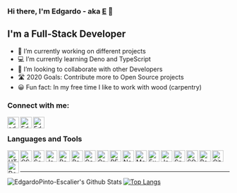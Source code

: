### Hi there, I'm Edgardo - aka [E][website] 👋

## I'm a Full-Stack Developer

- 🚀 I’m currently working on different projects
- 💻 I’m currently learning Deno and TypeScript
- 🤲 I’m looking to collaborate with other Developers
- 🛣️ 2020 Goals: Contribute more to Open Source projects
- 😀 Fun fact: In my free time I like to work with wood (carpentry)

### Connect with me: 

[<img align="left" alt="edgardopintoescalier.com" width="26px" src="https://raw.githubusercontent.com/EdgardoPinto-Escalier/EdgardoPinto-Escalier/a9a9d8e43eb8cf7dde5971e57bdbf64d1538508d/globe.svg" />][website]
[<img align="left" alt="Edgardo | Twitter" width="26px" src="https://raw.githubusercontent.com/EdgardoPinto-Escalier/EdgardoPinto-Escalier/a9a9d8e43eb8cf7dde5971e57bdbf64d1538508d/twitter.svg" />][twitter]
[<img align="left" alt="Edgardo | LinkedIn" width="26px" src="https://raw.githubusercontent.com/EdgardoPinto-Escalier/EdgardoPinto-Escalier/a9a9d8e43eb8cf7dde5971e57bdbf64d1538508d/linkedin.svg" />][linkedin]

<br />

### Languages and Tools

[<img align="left" alt="HTML5" width="26px" title="HTML5" src="https://github.com/EdgardoPinto-Escalier/EdgardoPinto-Escalier/blob/master/html5.png?raw=true" />][website]
[<img align="left" alt="CSS3" width="26px" title="CSS3" src="https://github.com/EdgardoPinto-Escalier/EdgardoPinto-Escalier/blob/master/css3.jpg?raw=true" />][website]
[<img align="left" alt="Sass" width="26px" title="SASS" src="https://github.com/EdgardoPinto-Escalier/EdgardoPinto-Escalier/blob/master/sass.jpeg?raw=true" />][website]
[<img align="left" alt="JavaScript" width="26px" title="JAVASCRIPT" src="https://github.com/EdgardoPinto-Escalier/EdgardoPinto-Escalier/blob/master/jslogo.png?raw=true" />][website]
[<img align="left" alt="React" width="26px" title="REACT" src="https://github.com/EdgardoPinto-Escalier/EdgardoPinto-Escalier/blob/master/react.png?raw=true" />][website]
[<img align="left" alt="Redux" width="26px" title="REDUX" src="https://github.com/EdgardoPinto-Escalier/EdgardoPinto-Escalier/blob/master/icon_redux.png?raw=true" />][website]
[<img align="left" alt="Gatsby" width="26px" title="GATSBY" src="https://raw.githubusercontent.com/EdgardoPinto-Escalier/EdgardoPinto-Escalier/3eabdf4376e2e4d4bedc3161b0335b253416e868/gatsby.svg" />][website]
[<img align="left" alt="GraphQL" width="26px" title="GRAPHQL" src="https://github.com/EdgardoPinto-Escalier/EdgardoPinto-Escalier/blob/master/GraphQL_Logo.jpg?raw=true" />][website]
[<img align="left" alt="REST API" width="26px" title="REST API" src="https://github.com/EdgardoPinto-Escalier/EdgardoPinto-Escalier/blob/master/restapi.png?raw=true" />][website]
[<img align="left" alt="Node.js" width="26px" title="NODEJS" src="https://github.com/EdgardoPinto-Escalier/EdgardoPinto-Escalier/blob/master/nodejs.png?raw=true" />][website]
[<img align="left" alt="MongoDB" width="26px" title="MONGODB" src="https://github.com/EdgardoPinto-Escalier/EdgardoPinto-Escalier/blob/master/mongo.png?raw=true" />][website]
[<img align="left" alt="Express" width="26px" title="EXPRESSJS" src="https://github.com/EdgardoPinto-Escalier/EdgardoPinto-Escalier/blob/master/express.png?raw=true" />][website]
[<img align="left" alt="Java" width="26px" title="JAVA" src="https://github.com/EdgardoPinto-Escalier/EdgardoPinto-Escalier/blob/master/java.png?raw=true" />][website]
[<img align="left" alt="Spring Boot" width="26px" title="SPRING BOOT" src="https://github.com/EdgardoPinto-Escalier/EdgardoPinto-Escalier/blob/master/spring-boot-logo.png?raw=true" />][website]
[<img align="left" alt="SQL" width="26px" title="SQL" src="https://github.com/EdgardoPinto-Escalier/EdgardoPinto-Escalier/blob/master/sql.png?raw=true" />][website]
[<img align="left" alt="PostgreSQL" width="26px" title="POSTGRESQL" src="https://github.com/EdgardoPinto-Escalier/EdgardoPinto-Escalier/blob/master/postgresql.png?raw=true" />][website]
[<img align="left" alt="Git" width="26px" title="GIT" src="https://github.com/EdgardoPinto-Escalier/EdgardoPinto-Escalier/blob/master/git.png?raw=true" />][website]
[<img align="left" alt="Docker" width="26px" title="DOCKER" src="https://github.com/EdgardoPinto-Escalier/EdgardoPinto-Escalier/blob/master/docker_logo.png?raw=true" />][website]

<br />
<br />

---

<img align="left" alt="EdgardoPinto-Escalier's Github Stats" src="https://github-readme-stats.vercel.app/api?username=EdgardoPinto-Escalier&show_icons=true&hide_border=true&count_private=true&icon_color=#734186&title_color=#734186" />


[![Top Langs](https://github-readme-stats.vercel.app/api/top-langs/?username=EdgardoPinto-Escalier&hide=php)](https://github.com/anuraghazra/github-readme-stats)

[website]: https://edgardopintoescalier.com
[twitter]: https://twitter.com/edgardowebdev
[linkedin]: https://www.linkedin.com/in/edgardopintoescalierscoffe/
